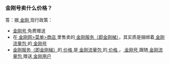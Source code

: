 
### 金刚号卖什么价格？
答：据[ 金刚 ](https://github.com/a2zitpro/web/blob/master/a2zitpro.md)现行政策：
- [ 金刚号 ](https://github.com/a2zitpro/web/blob/master/kkid.md)免费赠送
- 在[ 金刚网>菜单>商店 ](https://atozitpro.net/zh/shop/)里售卖的[ 金刚服务（即金刚梯）](https://github.com/a2zitpro/web/blob/master/kkservices.md)，其实质是捆绑着[ 金刚流量包 ](https://github.com/a2zitpro/web/blob/master/kkdatatrafficpackage.md)的[ 金刚号 ](https://github.com/a2zitpro/web/blob/master/kkid.md)
- [ 金刚服务（即金刚梯）](https://github.com/a2zitpro/web/blob/master/kkservices.md)的[ 价格 ](https://github.com/a2zitpro/web/blob/master/list_kkprice.md)是[ 金刚流量包 ](https://github.com/a2zitpro/web/blob/master/kkdatatrafficpackage.md)的[ 价格 ](https://github.com/a2zitpro/web/blob/master/list_kkprice.md)，[ 金刚号 ](https://github.com/a2zitpro/web/blob/master/kkid.md)跟随[ 金刚流量包 ](https://github.com/a2zitpro/web/blob/master/kkdatatrafficpackage.md)赠送[ 金刚用户 ](https://github.com/a2zitpro/web/blob/master/kkuser.md)
